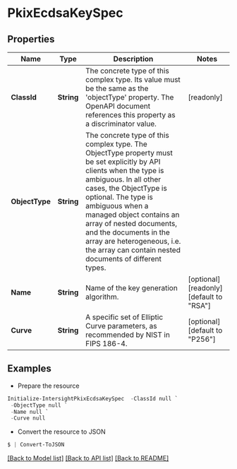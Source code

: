 # PkixEcdsaKeySpec
## Properties

Name | Type | Description | Notes
------------ | ------------- | ------------- | -------------
**ClassId** | **String** | The concrete type of this complex type. Its value must be the same as the &#39;objectType&#39; property. The OpenAPI document references this property as a discriminator value. | [readonly] 
**ObjectType** | **String** | The concrete type of this complex type. The ObjectType property must be set explicitly by API clients when the type is ambiguous. In all other cases, the  ObjectType is optional.  The type is ambiguous when a managed object contains an array of nested documents, and the documents in the array are heterogeneous, i.e. the array can contain nested documents of different types. | 
**Name** | **String** | Name of the key generation algorithm. | [optional] [readonly] [default to "RSA"]
**Curve** | **String** | A specific set of Elliptic Curve parameters, as recommended by NIST in FIPS 186-4. | [optional] [default to "P256"]

## Examples

- Prepare the resource
```powershell
Initialize-IntersightPkixEcdsaKeySpec  -ClassId null `
 -ObjectType null `
 -Name null `
 -Curve null
```

- Convert the resource to JSON
```powershell
$ | Convert-ToJSON
```

[[Back to Model list]](../README.md#documentation-for-models) [[Back to API list]](../README.md#documentation-for-api-endpoints) [[Back to README]](../README.md)

